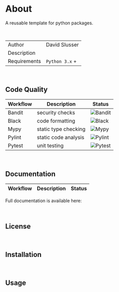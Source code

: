 # About
A reusable template for python packages.

<br/>

| | |
|--------------|------|
| Author       | David Slusser |
| Description  |  |
| Requirements | `Python 3.x` + |

<br/>

## Code Quality
| Workflow | Description             | Status                                                                       |
|----------|-------------------------|------------------------------------------------------------------------------|
|Bandit|security checks|![Bandit](https://github.com/davidslusser/workflow_tests/actions/workflows/bandit.yaml/badge.svg)|
|Black|code formatting|![Black](https://github.com/davidslusser/workflow_tests/actions/workflows/black.yaml/badge.svg)|
|Mypy|static type checking|![Mypy](https://github.com/davidslusser/workflow_tests/actions/workflows/mypy.yaml/badge.svg)|
|Pylint|static code analysis|![Pylint](https://github.com/davidslusser/workflow_tests/actions/workflows/pylint.yaml/badge.svg)|
|Pytest|unit testing|![Pytest](https://github.com/davidslusser/workflow_tests/actions/workflows/pytest.yaml/badge.svg)|

<br/>

## Documentation
| Workflow | Description             | Status                                                                       |
|----------|-------------------------|------------------------------------------------------------------------------|


Full documentation is available here:



<br/>

## License


<br/>

## Installation 



<br/>

## Usage

